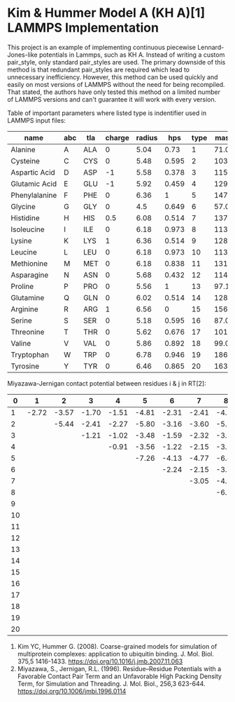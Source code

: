 # Kim & Hummer Model A (KH A)[1] LAMMPS Implementation
This project is an example of implementing continuous piecewise Lennard-Jones-like potentials in Lammps, such as KH A. 
Instead of writing a custom pair_style, only standard pair_styles are used. 
The primary downside of this method is that redundant pair_styles are required which lead to unnecessary inefficiency. 
However, this method can be used quickly and easily on most versions of LAMMPS without the need for being recompiled.
That stated, the authors have only tested this method on a limited number of LAMMPS versions and can't guarantee it will work with every version.

Table of important parameters where listed type is indentifier used in LAMMPS input files:

name|abc|tla|charge|radius|hps|type|mass
---|---|---|---|---|---|---|---
Alanine|A|ALA|0|5.04|0.73|1|71.08
Cysteine|C|CYS|0|5.48|0.595|2|103.1
Aspartic Acid|D|ASP|-1|5.58|0.378|3|115.1
Glutamic Acid|E|GLU|-1|5.92|0.459|4|129.1
Phenylalanine|F|PHE|0|6.36|1|5|147.2
Glycine|G|GLY|0|4.5|0.649|6|57.05
Histidine|H|HIS|0.5|6.08|0.514|7|137.1
Isoleucine|I|ILE|0|6.18|0.973|8|113.2
Lysine|K|LYS|1|6.36|0.514|9|128.2
Leucine|L|LEU|0|6.18|0.973|10|113.2
Methionine|M|MET|0|6.18|0.838|11|131.2
Asparagine|N|ASN|0|5.68|0.432|12|114.1
Proline|P|PRO|0|5.56|1|13|97.12
Glutamine|Q|GLN|0|6.02|0.514|14|128.1
Arginine|R|ARG|1|6.56|0|15|156.2
Serine|S|SER|0|5.18|0.595|16|87.08
Threonine|T|THR|0|5.62|0.676|17|101.1
Valine|V|VAL|0|5.86|0.892|18|99.07
Tryptophan|W|TRP|0|6.78|0.946|19|186.2
Tyrosine|Y|TYR|0|6.46|0.865|20|163.2

Miyazawa-Jernigan contact potential between residues i & j in RT[2]:

0|1|2|3|4|5|6|7|8|9|10|11|12|13|14|15|16|17|18|19|20
---|---|---|---|---|---|---|---|---|---|---|---|---|---|---|---|---|---|---|---|---
 1|-2.72|-3.57|-1.70|-1.51|-4.81|-2.31|-2.41|-4.58|-1.31|-4.91|-3.94|-1.84|-2.03|-1.89|-1.83|-2.01|-2.32|-4.04|-3.82|-3.36
 2|     |-5.44|-2.41|-2.27|-5.80|-3.16|-3.60|-5.50|-1.95|-5.83|-4.99|-2.59|-3.07|-2.85|-2.57|-2.86|-3.11|-4.96|-4.95|-4.16
 3|     |     |-1.21|-1.02|-3.48|-1.59|-2.32|-3.17|-1.68|-3.40|-2.57|-1.68|-1.33|-1.46|-2.29|-1.63|-1.80|-2.48|-2.84|-2.76
 4|     |     |     |-0.91|-3.56|-1.22|-2.15|-3.27|-1.80|-3.59|-2.89|-1.51|-1.26|-1.42|-2.27|-1.48|-1.74|-2.67|-2.99|-2.79
 5|     |     |     |     |-7.26|-4.13|-4.77|-6.84|-3.36|-7.28|-6.56|-3.75|-4.25|-4.10|-3.98|-4.02|-4.28|-6.29|-6.16|-5.66
 6|     |     |     |     |     |-2.24|-2.15|-3.78|-1.15|-4.16|-3.39|-1.74|-1.87|-1.66|-1.72|-1.82|-2.08|-3.38|-3.42|-3.01
 7|     |     |     |     |     |     |-3.05|-4.14|-1.35|-4.54|-3.98|-2.08|-2.25|-1.98|-2.16|-2.11|-2.42|-3.58|-3.98|-3.52
 8|     |     |     |     |     |     |     |-6.54|-3.01|-7.04|-6.02|-3.24|-3.76|-3.67|-3.63|-3.52|-4.03|-6.05|-5.78|-5.25
 9|     |     |     |     |     |     |     |     |-0.12|-3.37|-2.48|-1.21|-0.97|-1.29|-0.59|-1.05|-1.31|-2.49|-2.69|-2.60
10|     |     |     |     |     |     |     |     |     |-7.37|-6.41|-3.74|-4.20|-4.04|-4.03|-3.92|-4.34|-6.48|-6.14|-5.67
11|     |     |     |     |     |     |     |     |     |     |-5.46|-2.95|-3.45|-3.30|-3.12|-3.03|-3.51|-5.32|-5.55|-4.91 
12|     |     |     |     |     |     |     |     |     |     |     |-1.68|-1.53|-1.71|-1.64|-1.58|-1.88|-2.83|-3.07|-2.76 
13|     |     |     |     |     |     |     |     |     |     |     |     |-1.75|-1.73|-1.70|-1.57|-1.90|-3.32|-3.73|-3.19
14|     |     |     |     |     |     |     |     |     |     |     |     |     |-1.54|-1.80|-1.49|-1.90|-3.07|-3.11|-2.97
15|     |     |     |     |     |     |     |     |     |     |     |     |     |     |-1.55|-1.62|-1.90|-3.07|-3.41|-3.16
16|     |     |     |     |     |     |     |     |     |     |     |     |     |     |     |-1.67|-1.96|-3.05|-2.99|-2.78
17|     |     |     |     |     |     |     |     |     |     |     |     |     |     |     |     |-2.12|-3.46|-3.22|-3.01
18|     |     |     |     |     |     |     |     |     |     |     |     |     |     |     |     |     |-5.52|-5.18|-4.62
19|     |     |     |     |     |     |     |     |     |     |     |     |     |     |     |     |     |     |-5.06|-4.66 
20|     |     |     |     |     |     |     |     |     |     |     |     |     |     |     |     |     |     |     |-4.17

1. Kim YC, Hummer G. (2008). Coarse-grained models for simulation of multiprotein complexes: application to ubiquitin binding. J. Mol. Biol. 375,5 1416-1433. https://doi.org/10.1016/j.jmb.2007.11.063
2. Miyazawa, S., Jernigan, R.L. (1996). Residue–Residue Potentials with a Favorable Contact Pair Term and an Unfavorable High Packing Density Term, for Simulation and Threading. J. Mol. Biol., 256,3 623-644. https://doi.org/10.1006/jmbi.1996.0114
